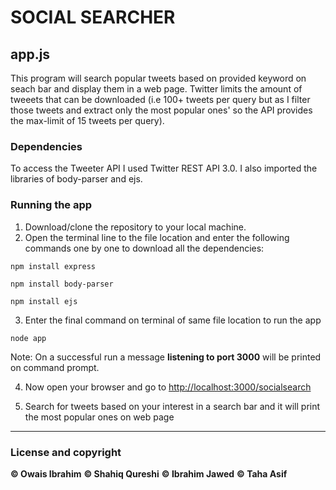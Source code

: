 # SOCIAL SEARCHER

## app.js

This program will search popular tweets based on provided keyword on seach bar and display them in a web page. Twitter limits the amount of tweeets that can be downloaded (i.e 100+ tweets per query but as I filter those tweets and extract only the most popular ones' so the API provides the max-limit of 15 tweets per query).

### Dependencies

To access the Tweeter API I used Twitter REST API 3.0. I also imported the libraries of body-parser and ejs.

### Running the app

1. Download/clone the repository to your local machine.
2. Open the terminal line to the file location and enter the following commands one by one to download all the dependencies:

```
npm install express
```

```
npm install body-parser
```

```
npm install ejs
```

3. Enter the final command on terminal of same file location to run the app

```
node app
```

Note: On a successful run a message **listening to port 3000** will be printed on command prompt.

4. Now open your browser and go to <http://localhost:3000/socialsearch>

5. Search for tweets based on your interest in a search bar and it will print the most popular ones on web page

---

### License and copyright

**© Owais Ibrahim**
**© Shahiq Qureshi**
**© Ibrahim Jawed**
**© Taha Asif**

